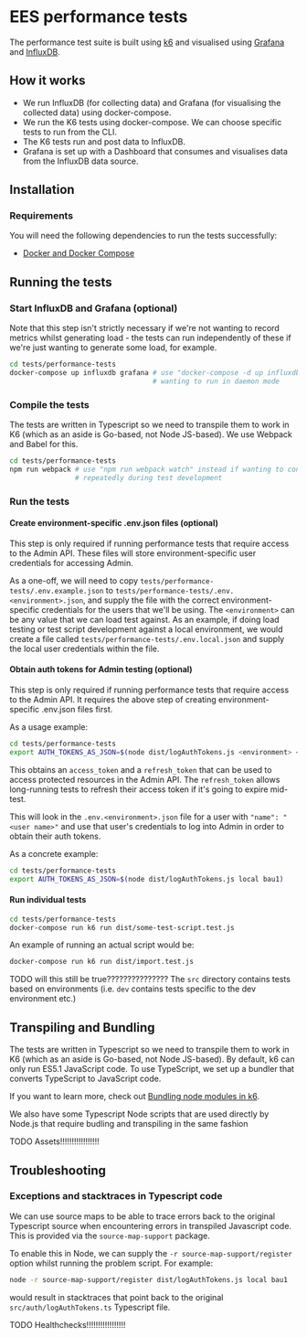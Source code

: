 # EES performance tests

The performance test suite is built using [k6](https://k6.io/) and visualised using 
[Grafana](https://grafana.com/) and [InfluxDB](https://www.influxdata.com/).

## How it works

* We run InfluxDB (for collecting data) and Grafana (for visualising the collected data) using docker-compose.
* We run the K6 tests using docker-compose.  We can choose specific tests to run from the CLI.
* The K6 tests run and post data to InfluxDB.
* Grafana is set up with a Dashboard that consumes and visualises data from the InfluxDB data source.

## Installation

### Requirements

You will need the following dependencies to run the tests successfully:

- [Docker and Docker Compose](https://docs.docker.com/)

## Running the tests

### Start InfluxDB and Grafana (optional)

Note that this step isn't strictly necessary if we're not wanting to record metrics whilst
generating load - the tests can run independently of these if we're just wanting to generate
some load, for example.

```bash
cd tests/performance-tests
docker-compose up influxdb grafana # use "docker-compose -d up influxdb grafana" instead if 
                                   # wanting to run in daemon mode
```

### Compile the tests

The tests are written in Typescript so we need to transpile them to work in K6 (which as an aside is 
Go-based, not Node JS-based). We use Webpack and Babel for this.

```bash
cd tests/performance-tests
npm run webpack # use "npm run webpack watch" instead if wanting to continue running webpack 
                # repeatedly during test development 
```

### Run the tests

#### Create environment-specific .env.json files (optional) 

This step is only required if running performance tests that require access to the Admin API.
These files will store environment-specific user credentials for accessing Admin.

As a one-off, we will need to copy `tests/performance-tests/.env.example.json` to
`tests/performance-tests/.env.<environment>.json`, and supply the file with the correct
environment-specific credentials for the users that we'll be using.  The `<environment>` can
be any value that we can load test against. As an example, if doing load testing or test script
development against a local environment, we would create a file called
`tests/performance-tests/.env.local.json` and supply the local user credentials within the file.

#### Obtain auth tokens for Admin testing (optional)

This step is only required if running performance tests that require access to the Admin API.
It requires the above step of creating environment-specific .env.json files first.

As a usage example:

```bash
cd tests/performance-tests
export AUTH_TOKENS_AS_JSON=$(node dist/logAuthTokens.js <environment> <user name>)
```

This obtains an `access_token` and a `refresh_token` that can be used to access protected resources
in the Admin API.  The `refresh_token` allows long-running tests to refresh their access token if
it's going to expire mid-test.

This will look in the `.env.<environment>.json` file for a user with `"name": "<user name>"` and use 
that user's credentials to log into Admin in order to obtain their auth tokens.

As a concrete example:


```bash
cd tests/performance-tests
export AUTH_TOKENS_AS_JSON=$(node dist/logAuthTokens.js local bau1)
```

#### Run individual tests

```bash
cd tests/performance-tests
docker-compose run k6 run dist/some-test-script.test.js
```

An example of running an actual script would be:

```bash
docker-compose run k6 run dist/import.test.js
```

TODO will this still be true???????????????
The `src` directory contains tests based on environments (i.e. `dev` contains tests specific to the 
dev environment etc.)

## Transpiling and Bundling

The tests are written in Typescript so we need to transpile them to work in K6 (which as an aside is
Go-based, not Node JS-based). By default, k6 can only run ES5.1 JavaScript code. To use TypeScript, we
set up a bundler that converts TypeScript to JavaScript code.

If you want to learn more, check out 
[Bundling node modules in k6](https://k6.io/docs/using-k6/modules#bundling-node-modules).

We also have some Typescript Node scripts that are used directly by Node.js that require budling and 
transpiling in the same fashion

TODO Assets!!!!!!!!!!!!!!!!!

## Troubleshooting

### Exceptions and stacktraces in Typescript code

We can use source maps to be able to trace errors back to the original Typescript source when 
encountering errors in transpiled Javascript code.  This is provided via the `source-map-support` 
package.

To enable this in Node, we can supply the `-r source-map-support/register` option whilst running the 
problem script.  For example:

```bash
node -r source-map-support/register dist/logAuthTokens.js local bau1
```

would result in stacktraces that point back to the original `src/auth/logAuthTokens.ts` Typescript 
file.

TODO Healthchecks!!!!!!!!!!!!!!!!!